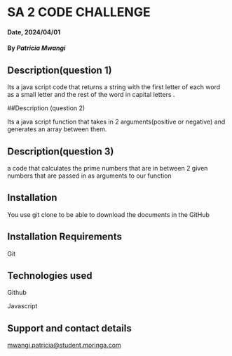 # SA 2 CODE CHALLENGE



#### Date, 2024/04/01



#### By *Patricia Mwangi*



## Description(question 1)

Its a java script code that returns a string with the first letter of each word as a small letter and the rest of the word in capital letters .

##Description (question 2)

Its a java script function that takes in 2 arguments(positive or negative) and generates an array between them.

## Description(question 3)

a code that calculates the prime numbers that are in between 2 given numbers that are passed in as arguments to our function

## Installation

You use git clone to be able to download the documents in the GitHub



## Installation Requirements

Git






## Technologies used

Github

Javascript



## Support and contact details

mwangi.patricia@student.moringa.com
